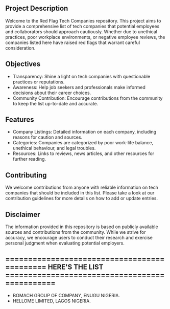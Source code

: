 ## Project Description
Welcome to the Red Flag Tech Companies repository. This project aims to provide a comprehensive list of tech companies that potential employees and collaborators should approach cautiously. Whether due to unethical practices, poor workplace environments, or negative employee reviews, the companies listed here have raised red flags that warrant careful consideration.

## Objectives
- Transparency: Shine a light on tech companies with questionable practices or reputations.
- Awareness: Help job seekers and professionals make informed decisions about their career choices.
- Community Contribution: Encourage contributions from the community to keep the list up-to-date and accurate.
## Features
- Company Listings: Detailed information on each company, including reasons for caution and sources.
- Categories: Companies are categorized by poor work-life balance, unethical behaviour, and legal troubles.
- Resources: Links to reviews, news articles, and other resources for further reading.
## Contributing
We welcome contributions from anyone with reliable information on tech companies that should be included in this list. Please take a look at our contribution guidelines for more details on how to add or update entries.

## Disclaimer
The information provided in this repository is based on publicly available sources and contributions from the community. While we strive for accuracy, we encourage users to conduct their research and exercise personal judgment when evaluating potential employers.

## ============================================ HERE'S THE LIST ==============================================
- BOMACH GROUP OF COMPANY, ENUGU NIGERIA.
- HELLOME LIMITED, LAGOS NIGERIA.
